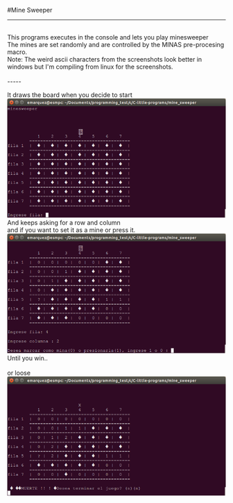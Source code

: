 #Mine Sweeper

------
<br>
This programs executes in the console and lets you play minesweeper<br>
The mines are set randomly and are controlled by the MINAS pre-procesing macro.<br>
Note: The weird ascii characters from the screenshots look better in windows but I'm compiling from linux for the screenshots.
<br>
<br>
-----

It draws the board when you decide to start
![minesweeper 1](/mine_sweeper/screenshots/minesweeper_1.png)<br>
And keeps asking for a row and column<br>
and if you want to set it as a mine or press it.
![minesweeper 2](/mine_sweeper/screenshots/minesweeper_3.png)<br>
Until you win..<br><br>
or loose<br>
![minesweeper 3](/mine_sweeper/screenshots/minesweeper_4.png)<br>

 
